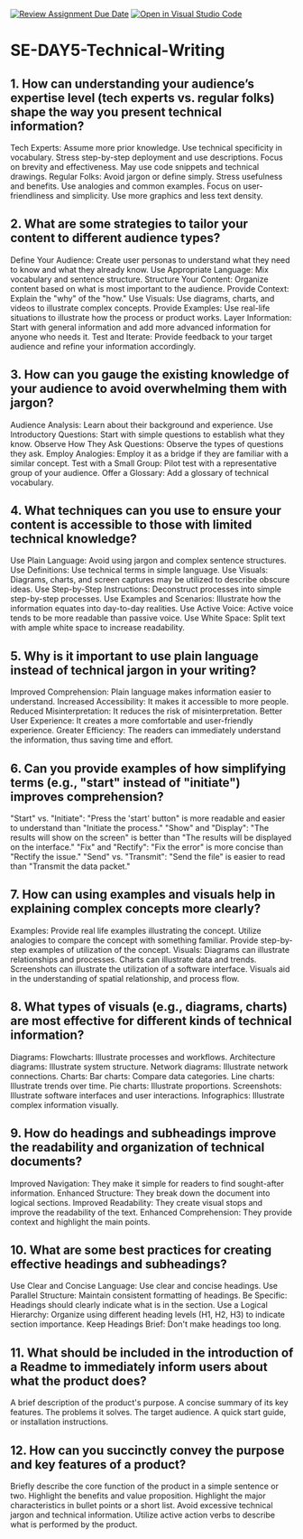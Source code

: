 [![Review Assignment Due Date](https://classroom.github.com/assets/deadline-readme-button-22041afd0340ce965d47ae6ef1cefeee28c7c493a6346c4f15d667ab976d596c.svg)](https://classroom.github.com/a/zsAR-pyY)
[![Open in Visual Studio Code](https://classroom.github.com/assets/open-in-vscode-2e0aaae1b6195c2367325f4f02e2d04e9abb55f0b24a779b69b11b9e10269abc.svg)](https://classroom.github.com/online_ide?assignment_repo_id=18416421&assignment_repo_type=AssignmentRepo)
# SE-DAY5-Technical-Writing
## 1. How can understanding your audience’s expertise level (tech experts vs. regular folks) shape the way you present technical information?
Tech Experts:
Assume more prior knowledge.
Use technical specificity in vocabulary.
Stress step-by-step deployment and use descriptions.
Focus on brevity and effectiveness.
May use code snippets and technical drawings.
Regular Folks:
Avoid jargon or define simply.
Stress usefulness and benefits.
Use analogies and common examples.
Focus on user-friendliness and simplicity.
Use more graphics and less text density.

## 2. What are some strategies to tailor your content to different audience types?
Define Your Audience: Create user personas to understand what they need to know and what they already know.
Use Appropriate Language: Mix vocabulary and sentence structure.
Structure Your Content: Organize content based on what is most important to the audience.
Provide Context: Explain the "why" of the "how."
Use Visuals: Use diagrams, charts, and videos to illustrate complex concepts.
Provide Examples: Use real-life situations to illustrate how the process or product works.
Layer Information: Start with general information and add more advanced information for anyone who needs it.
Test and Iterate: Provide feedback to your target audience and refine your information accordingly.
## 3. How can you gauge the existing knowledge of your audience to avoid overwhelming them with jargon?
Audience Analysis: Learn about their background and experience.
Use Introductory Questions: Start with simple questions to establish what they know.
Observe How They Ask Questions: Observe the types of questions they ask.
Employ Analogies: Employ it as a bridge if they are familiar with a similar concept.
Test with a Small Group: Pilot test with a representative group of your audience.
Offer a Glossary: Add a glossary of technical vocabulary.
## 4. What techniques can you use to ensure your content is accessible to those with limited technical knowledge?
Use Plain Language: Avoid using jargon and complex sentence structures.
Use Definitions: Use technical terms in simple language.
Use Visuals: Diagrams, charts, and screen captures may be utilized to describe obscure ideas.
Use Step-by-Step Instructions: Deconstruct processes into simple step-by-step processes.
Use Examples and Scenarios: Illustrate how the information equates into day-to-day realities.
Use Active Voice: Active voice tends to be more readable than passive voice.
Use White Space: Split text with ample white space to increase readability.
## 5. Why is it important to use plain language instead of technical jargon in your writing?
Improved Comprehension: Plain language makes information easier to understand.
Increased Accessibility: It makes it accessible to more people.
Reduced Misinterpretation: It reduces the risk of misinterpretation.
Better User Experience: It creates a more comfortable and user-friendly experience.
Greater Efficiency: The readers can immediately understand the information, thus saving time and effort.
## 6. Can you provide examples of how simplifying terms (e.g., "start" instead of "initiate") improves comprehension?
"Start" vs. "Initiate":  "Press the 'start' button" is more readable and easier to understand than "Initiate the process."
"Show" and "Display": "The results will show on the screen" is better than "The results will be displayed on the interface."
"Fix" and "Rectify": "Fix the error" is more concise than "Rectify the issue."
"Send" vs. "Transmit": "Send the file" is easier to read than "Transmit the data packet."
## 7. How can using examples and visuals help in explaining complex concepts more clearly?
Examples:
Provide real life examples illustrating the concept.
Utilize analogies to compare the concept with something familiar.
Provide step-by-step examples of utilization of the concept.
Visuals:
Diagrams can illustrate relationships and processes.
Charts can illustrate data and trends.
Screenshots can illustrate the utilization of a software interface.
Visuals aid in the understanding of spatial relationship, and process flow.
## 8. What types of visuals (e.g., diagrams, charts) are most effective for different kinds of technical information?
Diagrams:
Flowcharts: Illustrate processes and workflows.
Architecture diagrams: Illustrate system structure.
Network diagrams: Illustrate network connections.
Charts:
Bar charts: Compare data categories.
Line charts: Illustrate trends over time.
Pie charts: Illustrate proportions.
Screenshots:
Illustrate software interfaces and user interactions.
Infographics:
Illustrate complex information visually.
## 9. How do headings and subheadings improve the readability and organization of technical documents?
Improved Navigation: They make it simple for readers to find sought-after information.
Enhanced Structure: They break down the document into logical sections.
Improved Readability: They create visual stops and improve the readability of the text.
Enhanced Comprehension: They provide context and highlight the main points.
## 10. What are some best practices for creating effective headings and subheadings?
Use Clear and Concise Language: Use clear and concise headings.
Use Parallel Structure: Maintain consistent formatting of headings.
Be Specific: Headings should clearly indicate what is in the section.
Use a Logical Hierarchy: Organize using different heading levels (H1, H2, H3) to indicate section importance.
Keep Headings Brief: Don't make headings too long.
## 11. What should be included in the introduction of a Readme to immediately inform users about what the product does?
A brief description of the product's purpose.
A concise summary of its key features.
The problems it solves.
The target audience.
A quick start guide, or installation instructions.
## 12. How can you succinctly convey the purpose and key features of a product?
Briefly describe the core function of the product in a simple sentence or two.
Highlight the benefits and value proposition.
Highlight the major characteristics in bullet points or a short list.
Avoid excessive technical jargon and technical information.
Utilize active action verbs to describe what is performed by the product.
